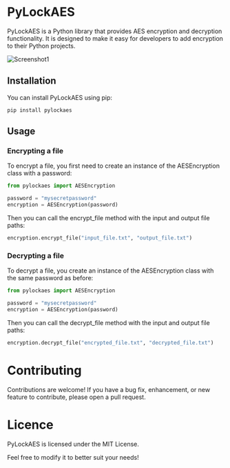 # PyLockAES

PyLockAES is a Python library that provides AES encryption and decryption functionality. It is designed to make it easy for developers to add encryption to their Python projects.

![Screenshot1](https://i.ibb.co/R2rJKX1/Screenshot-from-2023-04-01-22-34-09.png)

## Installation

You can install PyLockAES using pip:

```
pip install pylockaes
```


## Usage

### Encrypting a file

To encrypt a file, you first need to create an instance of the AESEncryption class with a password:

```python
from pylockaes import AESEncryption

password = "mysecretpassword"
encryption = AESEncryption(password)
```

Then you can call the encrypt_file method with the input and output file paths:

```python
encryption.encrypt_file("input_file.txt", "output_file.txt")
```

### Decrypting a file

To decrypt a file, you create an instance of the AESEncryption class with the same password as before:

```python
from pylockaes import AESEncryption

password = "mysecretpassword"
encryption = AESEncryption(password)
```

Then you can call the decrypt_file method with the input and output file paths:

```python
encryption.decrypt_file("encrypted_file.txt", "decrypted_file.txt")
```

# Contributing

Contributions are welcome! If you have a bug fix, enhancement, or new feature to contribute, please open a pull request.

# Licence

PyLockAES is licensed under the MIT License.

Feel free to modify it to better suit your needs!
